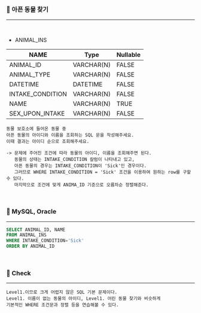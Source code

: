 ### 📖 아픈 동물 찾기
---

<br>

* ANIMAL_INS

|NAME|Type|Nullable|
|---|---|---|
|ANIMAL_ID|VARCHAR(N)|FALSE|
|ANIMAL_TYPE|VARCHAR(N)|FALSE|
|DATETIME|DATETIME|FALSE|
|INTAKE_CONDITION|VARCHAR(N)|FALSE|
|NAME|VARCHAR(N)|TRUE|
|SEX_UPON_INTAKE|VARCHAR(N)|FALSE|

```
동물 보호소에 들어온 동물 중 
아픈 동물의 아이디와 이름을 조회하는 SQL 문을 작성해주세요. 
이때 결과는 아이디 순으로 조회해주세요.

-> 문제에 주어진 조건에 따라 동물의 아이디, 이름을 조회해주면 된다.
   동물의 상태는 INTAKE_CONDITION 칼럼이 나타내고 있고, 
   아픈 동물의 경우는 INTAKE_CONDITION이 'Sick'인 경우이다.
   그러므로 WHERE INTAKE_CONDITION = 'Sick' 조건을 이용하여 원하는 row를 구할 수 있다.
   마지막으로 조건에 맞게 ANIMA_ID 기준으로 오름차순 정렬해준다.
```

<br>

### 📖 MySQL, Oracle
---
```SQL
SELECT ANIMAL_ID, NAME 
FROM ANIMAL_INS 
WHERE INTAKE_CONDITION='Sick' 
ORDER BY ANIMAL_ID
```

<br>

### 📖 Check
---
```
Level1.이므로 크게 어렵지 않은 SQL 기본 문제이다.
Level1. 이름이 없는 동물의 아이디, Level1. 어린 동물 찾기와 비슷하게
기본적인 WHERE 조건문과 정렬 등을 연습해볼 수 있다.

```